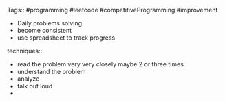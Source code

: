 Tags::
#programming #leetcode #competitiveProgramming #improvement



- Daily problems solving
- become consistent
- use spreadsheet to track progress

techniques::
- read the problem very very  closely maybe 2 or three times
- understand the problem
- analyze
- talk out loud
- 









